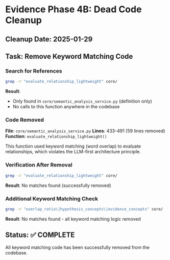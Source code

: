 # Evidence Phase 4B: Dead Code Cleanup

## Cleanup Date: 2025-01-29

## Task: Remove Keyword Matching Code

### Search for References
```bash
grep -r "evaluate_relationship_lightweight" core/
```

**Result**: 
- Only found in `core/semantic_analysis_service.py` (definition only)
- No calls to this function anywhere in the codebase

### Code Removed
**File**: `core/semantic_analysis_service.py`
**Lines**: 433-491 (59 lines removed)
**Function**: `evaluate_relationship_lightweight()`

This function used keyword matching (word overlap) to evaluate relationships, which violates the LLM-first architecture principle.

### Verification After Removal
```bash
grep -r "evaluate_relationship_lightweight" core/
```

**Result**: No matches found (successfully removed)

### Additional Keyword Matching Check
```bash
grep -r "overlap_ratio\|hypothesis_concepts\|evidence_concepts" core/
```

**Result**: No matches found - all keyword matching logic removed

## Status: ✅ COMPLETE

All keyword matching code has been successfully removed from the codebase.